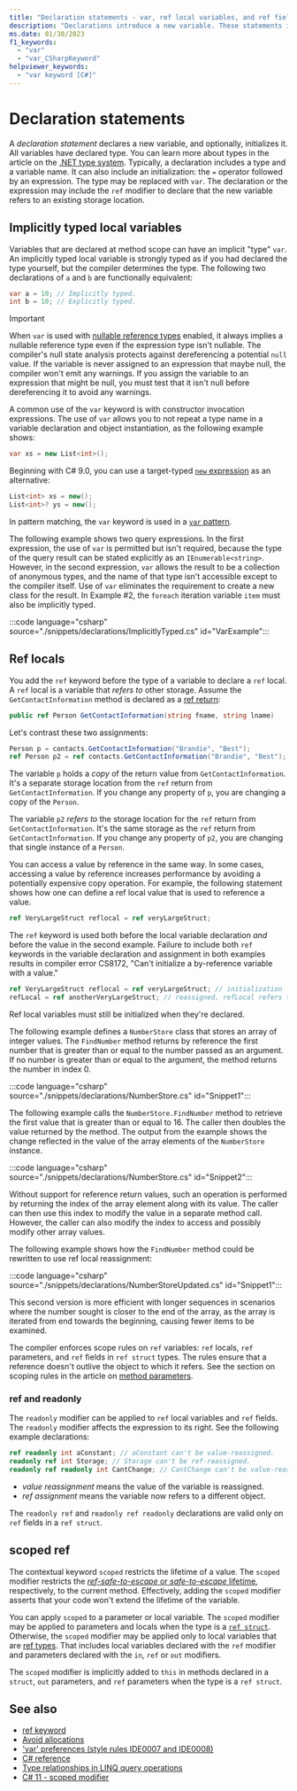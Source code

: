 ```yaml
---
title: "Declaration statements - var, ref local variables, and ref fields"
description: "Declarations introduce a new variable. These statements include `var`, `ref` locals, and `ref` fields. In addition to declaring a new variable, these statements can initialize that variable's value."
ms.date: 01/30/2023
f1_keywords: 
  - "var"
  - "var_CSharpKeyword"
helpviewer_keywords: 
  - "var keyword [C#]"
---
```

# Declaration statements

A *declaration statement* declares a new variable, and optionally, initializes it. All variables have declared type. You can learn more about types in the article on the [.NET type system](../../../standard/base-types/common-type-system.md). Typically, a declaration includes a type and a variable name. It can also include an initialization: the `=` operator followed by an expression. The type may be replaced with `var`. The declaration or the expression may include the `ref` modifier to declare that the new variable refers to an existing storage location.

## Implicitly typed local variables

Variables that are declared at method scope can have an implicit "type" `var`. An implicitly typed local variable is strongly typed as if you had declared the type yourself, but the compiler determines the type. The following two declarations of `a` and `b` are functionally equivalent:

```csharp
var a = 10; // Implicitly typed.
int b = 10; // Explicitly typed.
```

> [!IMPORTANT]
> When `var` is used with [nullable reference types](../builtin-types/nullable-reference-types.md) enabled, it always implies a nullable reference type even if the expression type isn't nullable. The compiler's null state analysis protects against dereferencing a potential `null` value. If the variable is never assigned to an expression that maybe null, the compiler won't emit any warnings. If you assign the variable to an expression that might be null, you must test that it isn't null before dereferencing it to avoid any warnings.

A common use of the `var` keyword is with constructor invocation expressions. The use of `var` allows you to not repeat a type name in a variable declaration and object instantiation, as the following example shows:

```csharp
var xs = new List<int>();
```

Beginning with C# 9.0, you can use a target-typed [`new` expression](../operators/new-operator.md) as an alternative:

```csharp
List<int> xs = new();
List<int>? ys = new();
```

In pattern matching, the `var` keyword is used in a [`var` pattern](../operators/patterns.md#var-pattern).

The following example shows two query expressions. In the first expression, the use of `var` is permitted but isn't required, because the type of the query result can be stated explicitly as an `IEnumerable<string>`. However, in the second expression, `var` allows the result to be a collection of anonymous types, and the name of that type isn't accessible except to the compiler itself. Use of `var` eliminates the requirement to create a new class for the result. In Example #2, the `foreach` iteration variable `item` must also be implicitly typed.

:::code language="csharp" source="./snippets/declarations/ImplicitlyTyped.cs" id="VarExample":::

## Ref locals

You add the `ref` keyword before the type of a variable to declare a `ref` local. A `ref` local is a variable that *refers to* other storage. Assume the `GetContactInformation` method is declared as a [ref return](jump-statements.md#ref-returns):

```csharp
public ref Person GetContactInformation(string fname, string lname)
```

Let's contrast these two assignments:

```csharp
Person p = contacts.GetContactInformation("Brandie", "Best");
ref Person p2 = ref contacts.GetContactInformation("Brandie", "Best");
```

The variable `p` holds a *copy* of the return value from `GetContactInformation`. It's a separate storage location from the `ref` return from `GetContactInformation`. If you change any property of `p`, you are changing a copy of the `Person`.

The variable `p2` *refers to* the storage location for the `ref` return from `GetContactInformation`. It's the same storage as the `ref` return from `GetContactInformation`. If you change any property of `p2`, you are changing that single instance of a `Person`.

You can access a value by reference in the same way. In some cases, accessing a value by reference increases performance by avoiding a potentially expensive copy operation. For example, the following statement shows how one can define a ref local value that is used to reference a value.

```csharp
ref VeryLargeStruct reflocal = ref veryLargeStruct;
```

The `ref` keyword is used both before the local variable declaration *and* before the value in the second example. Failure to include both `ref` keywords in the variable declaration and assignment in both examples results in compiler error CS8172, "Can't initialize a by-reference variable with a value."

```csharp
ref VeryLargeStruct reflocal = ref veryLargeStruct; // initialization
refLocal = ref anotherVeryLargeStruct; // reassigned, refLocal refers to different storage.
```

Ref local variables must still be initialized when they're declared.

The following example defines a `NumberStore` class that stores an array of integer values. The `FindNumber` method returns by reference the first number that is greater than or equal to the number passed as an argument. If no number is greater than or equal to the argument, the method returns the number in index 0.

:::code language="csharp" source="./snippets/declarations/NumberStore.cs" id="Snippet1":::

The following example calls the `NumberStore.FindNumber` method to retrieve the first value that is greater than or equal to 16. The caller then doubles the value returned by the method. The output from the example shows the change reflected in the value of the array elements of the `NumberStore` instance.

:::code language="csharp" source="./snippets/declarations/NumberStore.cs" id="Snippet2":::

Without support for reference return values, such an operation is performed by returning the index of the array element along with its value. The caller can then use this index to modify the value in a separate method call. However, the caller can also modify the index to access and possibly modify other array values.  

The following example shows how the `FindNumber` method could be rewritten to use ref local reassignment:

:::code language="csharp" source="./snippets/declarations/NumberStoreUpdated.cs" id="Snippet1":::

This second version is more efficient with longer sequences in scenarios where the number sought is closer to the end of the array, as the array is iterated from end towards the beginning, causing fewer items to be examined.

The compiler enforces scope rules on `ref` variables: `ref` locals, `ref` parameters, and `ref` fields in `ref struct` types. The rules ensure that a reference doesn't outlive the object to which it refers. See the section on scoping rules in the article on [method parameters](../keywords/method-parameters.md#scope-of-references-and-values).

### ref and readonly

The `readonly` modifier can be applied to `ref` local variables and `ref` fields. The `readonly` modifier affects the expression to its right. See the following example declarations:

```csharp
ref readonly int aConstant; // aConstant can't be value-reassigned.
readonly ref int Storage; // Storage can't be ref-reassigned.
readonly ref readonly int CantChange; // CantChange can't be value-reassigned or ref-reassigned.
```

- *value reassignment* means the value of the variable is reassigned.
- *ref assignment* means the variable now refers to a different object.

The `readonly ref` and `readonly ref readonly` declarations are valid only on `ref` fields in a `ref struct`.

## scoped ref

The contextual keyword `scoped` restricts the lifetime of a value. The `scoped` modifier restricts the [*ref-safe-to-escape* or *safe-to-escape* lifetime](../keywords/method-parameters.md#scope-of-references-and-values), respectively, to the current method. Effectively, adding the `scoped` modifier asserts that your code won't extend the lifetime of the variable.

You can apply `scoped` to a parameter or local variable. The `scoped` modifier may be applied to parameters and locals when the type is a [`ref struct`](../builtin-types/ref-struct.md). Otherwise, the `scoped` modifier may be applied only to local variables that are [ref types](#ref-locals). That includes local variables declared with the `ref` modifier and parameters declared with the `in`, `ref` or `out` modifiers.

The `scoped` modifier is implicitly added to `this` in methods declared in a `struct`, `out` parameters, and `ref` parameters when the type is a `ref struct`.

## See also

- [ref keyword](../keywords/ref.md)
- [Avoid allocations](../../advanced-topics/performance/index.md)
- ['var' preferences (style rules IDE0007 and IDE0008)](../../../fundamentals/code-analysis/style-rules/ide0007-ide0008.md)
- [C# reference](../index.md)
- [Type relationships in LINQ query operations](../../programming-guide/concepts/linq/type-relationships-in-linq-query-operations.md)
- [C# 11 - scoped modifier](~/_csharplang/proposals/csharp-11.0/low-level-struct-improvements.md)
